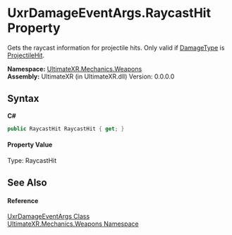 # UxrDamageEventArgs.RaycastHit Property 
 

Gets the raycast information for projectile hits. Only valid if <a href="P_UltimateXR_Mechanics_Weapons_UxrDamageEventArgs_DamageType">DamageType</a> is <a href="T_UltimateXR_Mechanics_Weapons_UxrDamageType">ProjectileHit</a>.

**Namespace:**&nbsp;<a href="N_UltimateXR_Mechanics_Weapons">UltimateXR.Mechanics.Weapons</a><br />**Assembly:**&nbsp;UltimateXR (in UltimateXR.dll) Version: 0.0.0.0

## Syntax

**C#**<br />
``` C#
public RaycastHit RaycastHit { get; }
```


#### Property Value
Type: RaycastHit

## See Also


#### Reference
<a href="T_UltimateXR_Mechanics_Weapons_UxrDamageEventArgs">UxrDamageEventArgs Class</a><br /><a href="N_UltimateXR_Mechanics_Weapons">UltimateXR.Mechanics.Weapons Namespace</a><br />